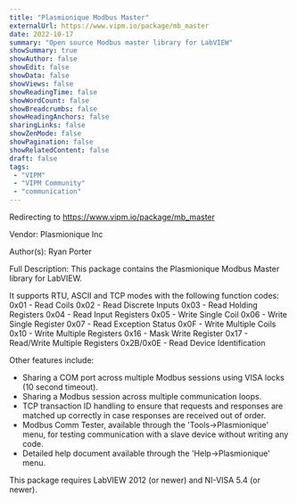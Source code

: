 ```yaml
---
title: "Plasmionique Modbus Master"
externalUrl: https://www.vipm.io/package/mb_master
date: 2022-10-17
summary: "Open source Modbus master library for LabVIEW"
showSummary: true
showAuthor: false
showEdit: false
showData: false
showViews: false
showReadingTime: false
showWordCount: false
showBreadcrumbs: false
showHeadingAnchors: false
sharingLinks: false
showZenMode: false
showPagination: false
showRelatedContent: false
draft: false
tags:
 - "VIPM"
 - "VIPM Community"
 - "communication"
---
```


Redirecting to https://www.vipm.io/package/mb_master

Vendor: Plasmionique Inc

Author(s): Ryan Porter
 
Full Description:
This package contains the Plasmionique Modbus Master library for LabVIEW.

It supports RTU, ASCII and TCP modes with the following function codes:
0x01 - Read Coils
0x02 - Read Discrete Inputs
0x03 - Read Holding Registers
0x04 - Read Input Registers
0x05 - Write Single Coil
0x06 - Write Single Register
0x07 - Read Exception Status
0x0F - Write Multiple Coils
0x10 - Write Multiple Registers
0x16 - Mask Write Register
0x17 - Read/Write Multiple Registers
0x2B/0x0E - Read Device Identification

Other features include:
- Sharing a COM port across multiple Modbus sessions using VISA locks (10 second timeout).
- Sharing a Modbus session across multiple communication loops.
- TCP transaction ID handling to ensure that requests and responses are matched up correctly in case responses are received out of order.
- Modbus Comm Tester, available through the 'Tools->Plasmionique' menu, for testing communication with a slave device without writing any code. 
- Detailed help document available through the 'Help->Plasmionique' menu.

This package requires LabVIEW 2012 (or newer) and NI-VISA 5.4 (or newer).